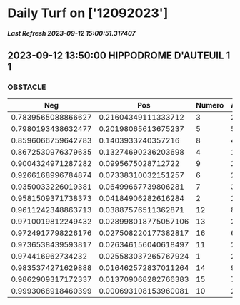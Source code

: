 # Daily Turf on ['12092023']
##### Last Refresh 2023-09-12 15:00:51.317407

## 2023-09-12 13:50:00 HIPPODROME D'AUTEUIL 1 1
### OBSTACLE

| Neg  | Pos  | Numero  | Arrived |
|------|------|---------|---------|
| 0.7839565088866627 | 0.21604349111333712 | 3 | 20.0 |
| 0.7980193438632477 | 0.20198065613675237 | 5 | 5.0 |
| 0.8596066759642783 | 0.1403933240357216 | 8 | 4.0 |
| 0.8672530976379635 | 0.13274690236203698 | 4 | 1.0 |
| 0.9004324971287282 | 0.0995675028712722 | 9 | 2.0 |
| 0.9266168996784874 | 0.07338310032151257 | 6 | 20.0 |
| 0.9350033226019381 | 0.06499667739806281 | 7 | 3.0 |
| 0.9581509371738373 | 0.04184906282616284 | 2 | 20.0 |
| 0.9611242348863713 | 0.03887576511362871 | 12 | 8.0 |
| 0.9710019812249432 | 0.028998018775057106 | 13 | 20.0 |
| 0.9724917798226176 | 0.027508220177382817 | 16 | 6.0 |
| 0.9736538439593817 | 0.026346156040618497 | 11 | 20.0 |
| 0.974416962734232 | 0.025583037265767924 | 1 | 20.0 |
| 0.9835374271629888 | 0.016462572837011264 | 14 | 9.0 |
| 0.9862909317172337 | 0.013709068282766383 | 15 | 7.0 |
| 0.9993068918460399 | 0.000693108153960081 | 10 | 20.0 |

